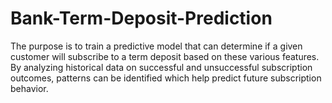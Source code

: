 # Bank-Term-Deposit-Prediction
The purpose is to train a predictive model that can determine if a given customer will subscribe to a term deposit based on these various features. By analyzing historical data on successful and unsuccessful subscription outcomes, patterns can be identified which help predict future subscription behavior.
